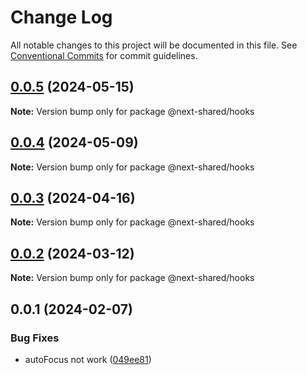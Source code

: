 # Change Log

All notable changes to this project will be documented in this file.
See [Conventional Commits](https://conventionalcommits.org) for commit guidelines.

## [0.0.5](https://github.com/easyops-cn/next-bricks/compare/@next-shared/hooks@0.0.4...@next-shared/hooks@0.0.5) (2024-05-15)

**Note:** Version bump only for package @next-shared/hooks





## [0.0.4](https://github.com/easyops-cn/next-bricks/compare/@next-shared/hooks@0.0.3...@next-shared/hooks@0.0.4) (2024-05-09)

**Note:** Version bump only for package @next-shared/hooks





## [0.0.3](https://github.com/easyops-cn/next-bricks/compare/@next-shared/hooks@0.0.2...@next-shared/hooks@0.0.3) (2024-04-16)

**Note:** Version bump only for package @next-shared/hooks





## [0.0.2](https://github.com/easyops-cn/next-bricks/compare/@next-shared/hooks@0.0.1...@next-shared/hooks@0.0.2) (2024-03-12)

**Note:** Version bump only for package @next-shared/hooks





## 0.0.1 (2024-02-07)


### Bug Fixes

* autoFocus not work ([049ee81](https://github.com/easyops-cn/next-bricks/commit/049ee81857a0044981fcbd434243c1097a4e7036))
